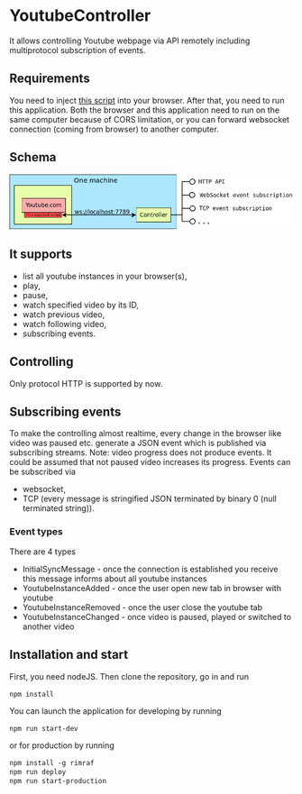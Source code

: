 # YoutubeController
It allows controlling Youtube webpage via API remotely including multiprotocol subscription of events.

## Requirements
You need to inject [this script](https://github.com/albionah/YoutubeApiExposer) into your browser. After that, you need to run this application. Both the browser and this application need to run on the same computer because of CORS limitation, or you can forward websocket connection (coming from browser) to another computer.

## Schema
![schema](https://github.com/albionah/YoutubeApiExposer/blob/master/schema.png)

## It supports
- list all youtube instances in your browser(s),
- play,
- pause,
- watch specified video by its ID,
- watch previous video,
- watch following video,
- subscribing events.

## Controlling
Only protocol HTTP is supported by now. 

## Subscribing events
To make the controlling almost realtime, every change in the browser like video was paused etc. generate a JSON event which is published via subscribing streams.
Note: video progress does not produce events. It could be assumed that not paused video increases its progress.
Events can be subscribed via
- websocket,
- TCP (every message is stringified JSON terminated by binary 0 (null terminated string)).

### Event types
There are 4 types
- InitialSyncMessage - once the connection is established you receive this message informs about all youtube instances
- YoutubeInstanceAdded - once the user open new tab in browser with youtube
- YoutubeInstanceRemoved - once the user close the youtube tab
- YoutubeInstanceChanged - once video is paused, played or switched to another video

## Installation and start
First, you need nodeJS. Then clone the repository, go in and run
```
npm install
```
You can launch the application for developing by running
```
npm run start-dev
```
or for production by running
```
npm install -g rimraf
npm run deploy
npm run start-production
```

